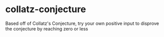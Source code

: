 # collatz-conjecture
Based off of Collatz's Conjecture, try your own positive input to disprove the conjecture by reaching zero or less 
